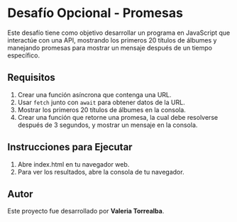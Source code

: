 # Desafío Opcional - Promesas

Este desafío tiene como objetivo desarrollar un programa en JavaScript que interactúe con una API, mostrando los primeros 20 títulos de álbumes y manejando promesas para mostrar un mensaje después de un tiempo específico.

## Requisitos

1. Crear una función asíncrona que contenga una URL.
2. Usar `fetch` junto con `await` para obtener datos de la URL.
3. Mostrar los primeros 20 títulos de álbumes en la consola.
4. Crear una función que retorne una promesa, la cual debe resolverse después de 3 segundos, y mostrar un mensaje en la consola.

## Instrucciones para Ejecutar

1. Abre index.html en tu navegador web.
2. Para ver los resultados, abre la consola de tu navegador.

## Autor

Este proyecto fue desarrollado por **Valeria Torrealba**.
